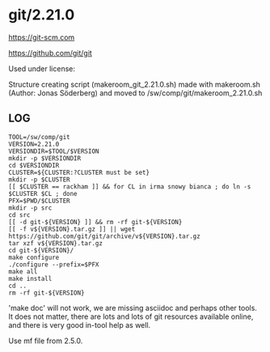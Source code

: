 git/2.21.0
==========

<https://git-scm.com>

<https://github.com/git/git>

Used under license:


Structure creating script (makeroom_git_2.21.0.sh) made with makeroom.sh (Author: Jonas Söderberg) and moved to /sw/comp/git/makeroom_2.21.0.sh


LOG
---

    TOOL=/sw/comp/git
    VERSION=2.21.0
    VERSIONDIR=$TOOL/$VERSION
    mkdir -p $VERSIONDIR
    cd $VERSIONDIR
    CLUSTER=${CLUSTER:?CLUSTER must be set}
    mkdir -p $CLUSTER
    [[ $CLUSTER == rackham ]] && for CL in irma snowy bianca ; do ln -s $CLUSTER $CL ; done
    PFX=$PWD/$CLUSTER
    mkdir -p src
    cd src
    [[ -d git-${VERSION} ]] && rm -rf git-${VERSION}
    [[ -f v${VERSION}.tar.gz ]] || wget https://github.com/git/git/archive/v${VERSION}.tar.gz
    tar xzf v${VERSION}.tar.gz 
    cd git-${VERSION}/
    make configure
    ./configure --prefix=$PFX
    make all
    make install
    cd ..
    rm -rf git-${VERSION}

'make doc' will not work, we are missing asciidoc and perhaps other tools.  It
does not matter, there are lots and lots of git resources available online, and
there is very good in-tool help as well.

Use mf file from 2.5.0.
